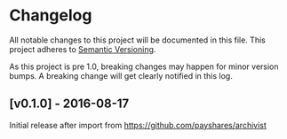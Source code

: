 # Changelog

All notable changes to this project will be documented in this
file.  This project adheres to [Semantic Versioning](http://semver.org/).

As this project is pre 1.0, breaking changes may happen for minor version
bumps.  A breaking change will get clearly notified in this log.

## [v0.1.0] - 2016-08-17

Initial release after import from https://github.com/payshares/archivist

[Unreleased]: https://github.com/payshares/go/compare/payshares-archivist-v0.1.0...master

